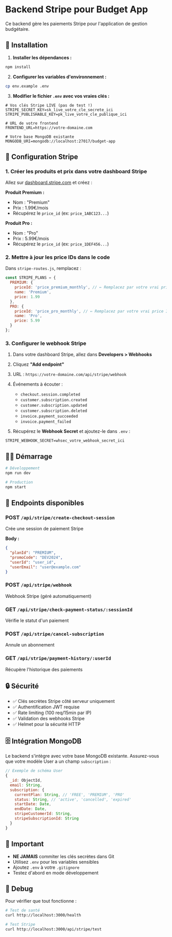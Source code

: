 # Backend Stripe pour Budget App

Ce backend gère les paiements Stripe pour l'application de gestion budgétaire.

## 🚀 Installation

1. **Installer les dépendances :**
```bash
npm install
```

2. **Configurer les variables d'environnement :**
```bash
cp env.example .env
```

3. **Modifier le fichier `.env` avec vos vraies clés :**
```env
# Vos clés Stripe LIVE (pas de test !)
STRIPE_SECRET_KEY=sk_live_votre_cle_secrete_ici
STRIPE_PUBLISHABLE_KEY=pk_live_votre_cle_publique_ici

# URL de votre frontend
FRONTEND_URL=https://votre-domaine.com

# Votre base MongoDB existante
MONGODB_URI=mongodb://localhost:27017/budget-app
```

## 🔧 Configuration Stripe

### 1. Créer les produits et prix dans votre dashboard Stripe

Allez sur [dashboard.stripe.com](https://dashboard.stripe.com) et créez :

**Produit Premium :**
- Nom : "Premium"
- Prix : 1.99€/mois
- Récupérez le `price_id` (ex: `price_1ABC123...`)

**Produit Pro :**
- Nom : "Pro" 
- Prix : 5.99€/mois
- Récupérez le `price_id` (ex: `price_1DEF456...`)

### 2. Mettre à jour les price IDs dans le code

Dans `stripe-routes.js`, remplacez :
```javascript
const STRIPE_PLANS = {
  PREMIUM: {
    priceId: 'price_premium_monthly', // ← Remplacez par votre vrai price ID
    name: 'Premium',
    price: 1.99
  },
  PRO: {
    priceId: 'price_pro_monthly', // ← Remplacez par votre vrai price ID
    name: 'Pro',
    price: 5.99
  }
};
```

### 3. Configurer le webhook Stripe

1. Dans votre dashboard Stripe, allez dans **Developers > Webhooks**
2. Cliquez **"Add endpoint"**
3. URL : `https://votre-domaine.com/api/stripe/webhook`
4. Événements à écouter :
   - `checkout.session.completed`
   - `customer.subscription.created`
   - `customer.subscription.updated`
   - `customer.subscription.deleted`
   - `invoice.payment_succeeded`
   - `invoice.payment_failed`

5. Récupérez le **Webhook Secret** et ajoutez-le dans `.env` :
```env
STRIPE_WEBHOOK_SECRET=whsec_votre_webhook_secret_ici
```

## 🏃‍♂️ Démarrage

```bash
# Développement
npm run dev

# Production
npm start
```

## 📡 Endpoints disponibles

### POST `/api/stripe/create-checkout-session`
Crée une session de paiement Stripe

**Body :**
```json
{
  "planId": "PREMIUM",
  "promoCode": "DEV2024",
  "userId": "user_id",
  "userEmail": "user@example.com"
}
```

### POST `/api/stripe/webhook`
Webhook Stripe (géré automatiquement)

### GET `/api/stripe/check-payment-status/:sessionId`
Vérifie le statut d'un paiement

### POST `/api/stripe/cancel-subscription`
Annule un abonnement

### GET `/api/stripe/payment-history/:userId`
Récupère l'historique des paiements

## 🔒 Sécurité

- ✅ Clés secrètes Stripe côté serveur uniquement
- ✅ Authentification JWT requise
- ✅ Rate limiting (100 req/15min par IP)
- ✅ Validation des webhooks Stripe
- ✅ Helmet pour la sécurité HTTP

## 🗄️ Intégration MongoDB

Le backend s'intègre avec votre base MongoDB existante. Assurez-vous que votre modèle User a un champ `subscription` :

```javascript
// Exemple de schéma User
{
  _id: ObjectId,
  email: String,
  subscription: {
    currentPlan: String, // 'FREE', 'PREMIUM', 'PRO'
    status: String, // 'active', 'cancelled', 'expired'
    startDate: Date,
    endDate: Date,
    stripeCustomerId: String,
    stripeSubscriptionId: String
  }
}
```

## 🚨 Important

- **NE JAMAIS** commiter les clés secrètes dans Git
- Utilisez `.env` pour les variables sensibles
- Ajoutez `.env` à votre `.gitignore`
- Testez d'abord en mode développement

## 🐛 Debug

Pour vérifier que tout fonctionne :

```bash
# Test de santé
curl http://localhost:3000/health

# Test Stripe
curl http://localhost:3000/api/stripe/test
``` 